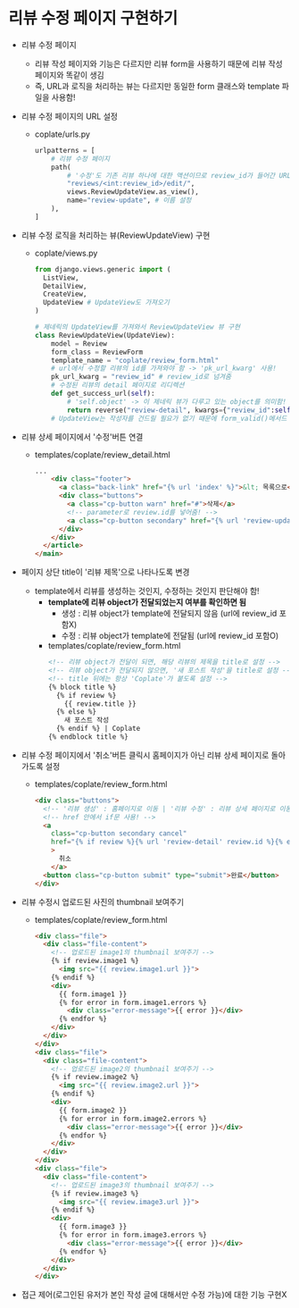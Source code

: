 # 리뷰 수정 페이지 구현하기

- 리뷰 수정 페이지
  - 리뷰 작성 페이지와 기능은 다르지만 리뷰 form을 사용하기 때문에 리뷰 작성 페이지와 똑같이 생김
  - 즉, URL과 로직을 처리하는 뷰는 다르지만 동일한 form 클래스와 template 파일을 사용함!

- 리뷰 수정 페이지의 URL 설정
  - coplate/urls.py
    ```py
    urlpatterns = [
        # 리뷰 수정 페이지
        path(
            # '수정'도 기존 리뷰 하나에 대한 액션이므로 review_id가 들어간 URL이 필요함!
            "reviews/<int:review_id>/edit/",
            views.ReviewUpdateView.as_view(),
            name="review-update", # 이름 설정
        ),
    ]
    ```

- 리뷰 수정 로직을 처리하는 뷰(ReviewUpdateView) 구현
  - coplate/views.py
    ```py
    from django.views.generic import (
      ListView,
      DetailView, 
      CreateView, 
      UpdateView # UpdateView도 가져오기
    )

    # 제네릭의 UpdateView를 가져와서 ReviewUpdateView 뷰 구현
    class ReviewUpdateView(UpdateView):
        model = Review
        form_class = ReviewForm
        template_name = "coplate/review_form.html"
        # url에서 수정할 리뷰의 id를 가져와야 함 -> 'pk_url_kwarg' 사용!
        pk_url_kwarg = "review_id" # review_id로 넘겨줌
        # 수정된 리뷰의 detail 페이지로 리디렉션
        def get_success_url(self):
            # 'self.object' -> 이 제네릭 뷰가 다루고 있는 object를 의미함!
            return reverse("review-detail", kwargs={"review_id":self.object.id})
        # UpdateView는 작성자를 건드릴 필요가 없기 때문에 form_valid()메서드 필요X
    ```

- 리뷰 상세 페이지에서 '수정'버튼 연결
  - templates/coplate/review_detail.html
    ```html
    ...
        <div class="footer">
          <a class="back-link" href="{% url 'index' %}">&lt; 목록으로</a>
          <div class="buttons">
            <a class="cp-button warn" href="#">삭제</a>
            <!-- parameter로 review.id를 넣어줌! -->
            <a class="cp-button secondary" href="{% url 'review-update' review.id %}">수정</a> 
          </div>
        </div>
      </article>
    </main>
    ```

- 페이지 상단 title이 '리뷰 제목'으로 나타나도록 변경
  - template에서 리뷰를 생성하는 것인지, 수정하는 것인지 판단해야 함!
    - **template에 리뷰 object가 전달되었는지 여부를 확인하면 됨**
      - 생성 : 리뷰 object가 template에 전달되지 않음 (url에 review_id 포함X)
      - 수정 : 리뷰 object가 template에 전달됨 (url에 review_id 포함O)
    - templates/coplate/review_form.html
      ```html
      <!-- 리뷰 object가 전달이 되면, 해당 리뷰의 제목을 title로 설정 -->
      <!-- 리뷰 object가 전달되지 않으면, '새 포스트 작성'을 title로 설정 -->
      <!-- title 뒤에는 항상 'Coplate'가 붙도록 설정 -->
      {% block title %}
        {% if review %} 
          {{ review.title }}
        {% else %} 
          새 포스트 작성
        {% endif %} | Coplate 
      {% endblock title %}
      ```

- 리뷰 수정 페이지에서 '취소'버튼 클릭시 홈페이지가 아닌 리뷰 상세 페이지로 돌아가도록 설정
  - templates/coplate/review_form.html
    ```html
    <div class="buttons">
      <!-- '리뷰 생성' : 홈페이지로 이동 | '리뷰 수정' : 리뷰 상세 페이지로 이동 -->
      <!-- href 안에서 if문 사용! -->
      <a 
        class="cp-button secondary cancel" 
        href="{% if review %}{% url 'review-detail' review.id %}{% else %}{% url 'index' %}{% endif %}"
        >
          취소
        </a>
      <button class="cp-button submit" type="submit">완료</button>
    </div>
    ```

- 리뷰 수정시 업로드된 사진의 thumbnail 보여주기
  - templates/coplate/review_form.html
    ```html
    <div class="file">
      <div class="file-content">
        <!-- 업로드된 image1의 thumbnail 보여주기 -->
        {% if review.image1 %} 
          <img src="{{ review.image1.url }}">
        {% endif %}
        <div>
          {{ form.image1 }}
          {% for error in form.image1.errors %}
            <div class="error-message">{{ error }}</div>
          {% endfor %}
        </div>
      </div>
    </div>
    <div class="file">
      <div class="file-content">
        <!-- 업로드된 image2의 thumbnail 보여주기 -->
        {% if review.image2 %} 
          <img src="{{ review.image2.url }}">
        {% endif %}
        <div>
          {{ form.image2 }}
          {% for error in form.image2.errors %}
            <div class="error-message">{{ error }}</div>
          {% endfor %}
        </div>
      </div>
    </div>
    <div class="file">
      <div class="file-content">
        <!-- 업로드된 image3의 thumbnail 보여주기 -->
        {% if review.image3 %} 
          <img src="{{ review.image3.url }}">
        {% endif %}
        <div>
          {{ form.image3 }}
          {% for error in form.image3.errors %}
            <div class="error-message">{{ error }}</div>
          {% endfor %}
        </div>
      </div>
    </div>
    ```

- 접근 제어(로그인된 유저가 본인 작성 글에 대해서만 수정 가능)에 대한 기능 구현X